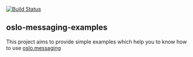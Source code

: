 [![Build Status](https://travis-ci.org/userlocalhost2000/oslo-messaging-examples.svg?branch=master)](https://travis-ci.org/userlocalhost2000/oslo-messaging-examples)

## oslo-messaging-examples
This project aims to provide simple examples which help you to know how to use [oslo.messaging](https://github.com/openstack/oslo.messaging)
